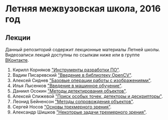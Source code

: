 # Летняя межвузовская школа, 2016 год

## Лекции

Данный репозиторий содержит лекционные материалы Летней школы.
Видеозаписи лекций доступны по ссылкам ниже или в группе
[ВКонтакте][itseez-vk-group].

1. Кирилл Корняков ["Инструменты разработки ПО"][kornyakov-video].
1. Вадим Писаревский ["Введение в библиотеку OpenCV"][pisarevsky-video].
1. Алексей Сиднев ["Базовые операции работы с изображениями"][sidnev-video].
1. Илья Лысенков ["Введение в машинное обучение"][lysenkov-video].
1. Даниил Осокин ["Методы детектирования объектов"][osokin-video].
1. Алексей Спижевой ["Поиск особых точек, детекторы и дескрипторы"][spizhevoy-video].
1. Леонид Бейненсон ["Методы сопровождения объектов"][beynenson-video].
1. Сергей Носов ["Основы трехмерного зрения"][nosov-video].
1. Александр Шишков ["Некоторые задачи трехмерного зрения"][shishkov-video].

<!-- LINKS -->

[itseez-vk-group]: http://vk.com/itseez
[kornyakov-video]: http://vk.com/video-58356145_456239017
[pisarevsky-video]: http://vk.com/video-58356145_456239018
[sidnev-video]: http://vk.com/video-58356145_456239019
[lysenkov-video]: http://vk.com/video-58356145_456239020
[osokin-video]: http://vk.com/video-58356145_456239022
[spizhevoy-video]: http://vk.com/video-58356145_456239024
[nosov-video]: http://vk.com/video-58356145_456239025
[beynenson-video]: http://vk.com/video-58356145_456239026
[shishkov-video]: http://vk.com/video-58356145_456239027